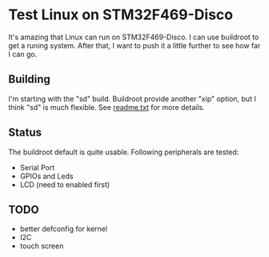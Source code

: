 Test Linux on STM32F469-Disco
=============================

It's amazing that Linux can run on STM32F469-Disco. I can use buildroot
to get a runing system. After that, I want to push it a little further
to see how far I can go.

Building
--------

I'm starting with the "sd" build. Buildroot provide another "xip" option,
but I think "sd" is much flexible. See [readme.txt](https://github.com/buildroot/buildroot/blob/master/board/stmicroelectronics/stm32f469-disco/readme.txt) for more details.

Status
------

The buildroot default is quite usable. Following peripherals are tested:

* Serial Port
* GPIOs and Leds
* LCD (need to enabled first)

TODO
----

* better defconfig for kernel
* I2C
* touch screen


